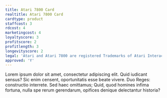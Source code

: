 ```yaml
---
title: Atari 7800 Card
realtitle: Atari 7800 Card
cardtype: product
staffcost: 3
rdcost: 4
marketingcost: 4
loyaltyscore: 3
profitscore: 2
profitlength: 3
longevityscore: 2
legal: 'Atari and Atari 7800 are registered Trademarks of Atari Interactive, Inc'
approved: 'Y'
---
```


Lorem ipsum dolor sit amet, consectetur adipiscing elit. Quid iudicant sensus? Sic enim censent, oportunitatis esse beate vivere. Duo Reges: constructio interrete. Sed haec omittamus; Quid, quod homines infima fortuna, nulla spe rerum gerendarum, opifices denique delectantur historia?
